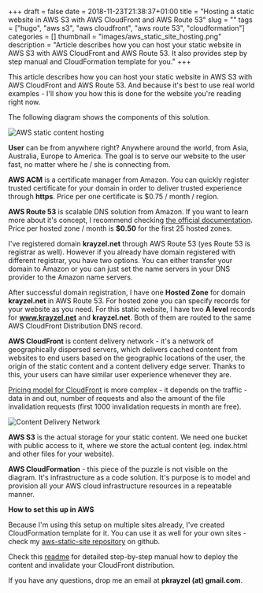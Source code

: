 +++
draft = false
date = 2018-11-23T21:38:37+01:00
title = "Hosting a static website in AWS S3 with AWS CloudFront and AWS Route 53"
slug = ""
tags = ["hugo", "aws s3", "aws cloudfront", "aws route 53", "cloudformation"]
categories = []
thumbnail = "images/aws_static_site_hosting.png"
description = "Article describes how you can host your static website in AWS S3 with AWS CloudFront and AWS Route 53. It also provides step by step manual and CloudFormation template for you."
+++

This article describes how you can host your static website in AWS S3 with AWS CloudFront and AWS Route 53.
And because it's best to use real world examples - I'll show you how this is done for the website you're reading right now.

The following diagram shows the components of this solution.  

![AWS static content hosting](images/aws_static_site_hosting.png)

**User** can be from anywhere right? Anywhere around the world, from Asia, Australia, Europe to America. 
The goal is to serve our website to the user fast, no matter where he / she is connecting from. 

**AWS ACM** is a certificate manager from Amazon. You can quickly register trusted certificate for your domain 
in order to deliver trusted experience through **https**. Price per one certificate is $0.75 / month / region.

**AWS Route 53** is scalable DNS solution from Amazon. If you want to learn more about it's concept, 
I recommend checking <a href="https://docs.aws.amazon.com/Route53/latest/DeveloperGuide/route-53-concepts.html" target="_blank">the official documentation</a>.
Price per hosted zone / month is **$0.50** for the first 25 hosted zones.

I've registered domain **krayzel.net** through AWS Route 53 (yes Route 53 is registrar as well). 
However if you already have domain registered with different registrar, you have two options. 
You can either transfer your domain to Amazon or you can just set 
the name servers in your DNS provider to the Amazon name servers. 

After successful domain registration, I have one **Hosted Zone** for domain **krayzel.net** in AWS Route 53. 
For hosted zone you can specify records for your website as you need. 
For this static website, I have two **A level** records for **www.krayzel.net** and **krayzel.net**. 
Both of them are routed to the same AWS CloudFront Distribution DNS record.

**AWS CloudFront** is content delivery network - it's a network of geographically dispersed servers,
which delivers cached content from websites to end users based on the geographic locations of the user, 
the origin of the static content and a content delivery edge server. Thanks to this, your users can have 
similar user experience whenever they are.  

<a href="https://aws.amazon.com/cloudfront/pricing" target="_blank">Pricing model for CloudFront</a> is more complex - it depends on the traffic - data in and out, number of requests 
and also the amount of the file invalidation requests (first 1000 invalidation requests in month are free).

![Content Delivery Network](images/cdn.png)

**AWS S3** is the actual storage for your static content. We need one bucket with public access to it, 
where we store the actual content (eg. index.html and other files for your website). 

**AWS CloudFormation** - this piece of the puzzle is not visible on the diagram. It's infrastructure as a code solution.
It's purpose is to model and provision all your AWS cloud infrastructure resources in a repeatable manner. 

**How to set this up in AWS**

Because I'm using this setup on multiple sites already, I've created CloudFormation template for it.
You can use it as well for your own sites - check my <a href="https://github.com/pkrayzel/aws-static-site" target="_blank">aws-static-site repository</a> on github. 

Check this <a href="https://github.com/pkrayzel/aws-static-site/blob/master/README.md" target="_blank">readme</a> for detailed step-by-step manual how to deploy the content and invalidate your CloudFront distribution.

If you have any questions, drop me an email at **pkrayzel (at) gmail.com**. 
